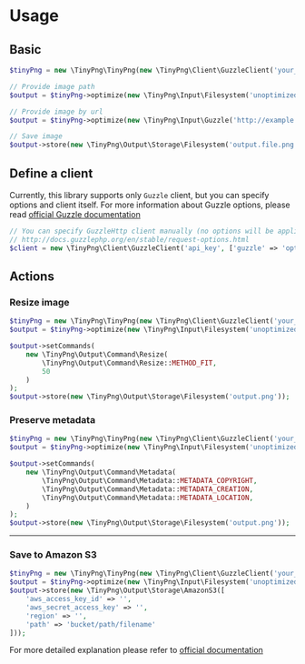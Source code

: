 # Usage

## Basic

```php
$tinyPng = new \TinyPng\TinyPng(new \TinyPng\Client\GuzzleClient('your_api_key'));

// Provide image path
$output = $tinyPng->optimize(new \TinyPng\Input\Filesystem('unoptimized_image.png'));

// Provide image by url
$output = $tinyPng->optimize(new \TinyPng\Input\Guzzle('http://example.com/image.png'));

// Save image 
$output->store(new \TinyPng\Output\Storage\Filesystem('output.file.png'));
```

## Define a client

Currently, this library supports only `Guzzle` client, but you can specify options and client itself.
For more information about Guzzle options, please read [official Guzzle documentation](http://docs.guzzlephp.org/)

```php
// You can specify GuzzleHttp client manually (no options will be applied)
// http://docs.guzzlephp.org/en/stable/request-options.html
$client = new \TinyPng\Client\GuzzleClient('api_key', ['guzzle' => 'options'], new \GuzzleHttp\Client());
```

## Actions

### Resize image

```php
$tinyPng = new \TinyPng\TinyPng(new \TinyPng\Client\GuzzleClient('your_api_key'));
$output = $tinyPng->optimize(new \TinyPng\Input\Filesystem('unoptimized_image.png'));

$output->setCommands(
    new \TinyPng\Output\Command\Resize(
        \TinyPng\Output\Command\Resize::METHOD_FIT,
        50
    )
);
$output->store(new \TinyPng\Output\Storage\Filesystem('output.png'));
```

### Preserve metadata

```php
$tinyPng = new \TinyPng\TinyPng(new \TinyPng\Client\GuzzleClient('your_api_key'));
$output = $tinyPng->optimize(new \TinyPng\Input\Filesystem('unoptimized_image.png'));

$output->setCommands(
    new \TinyPng\Output\Command\Metadata(
        \TinyPng\Output\Command\Metadata::METADATA_COPYRIGHT,
        \TinyPng\Output\Command\Metadata::METADATA_CREATION,
        \TinyPng\Output\Command\Metadata::METADATA_LOCATION,
    )
);
$output->store(new \TinyPng\Output\Storage\Filesystem('output.png'));
```

---

### Save to Amazon S3

```php
$tinyPng = new \TinyPng\TinyPng(new \TinyPng\Client\GuzzleClient('your_api_key'));
$output = $tinyPng->optimize(new \TinyPng\Input\Filesystem('unoptimized_image.png'));
$output->store(new \TinyPng\Output\Storage\AmazonS3([
    'aws_access_key_id' => '',
    'aws_secret_access_key' => '',
    'region' => '',
    'path' => 'bucket/path/filename'
]));
```

For more detailed explanation please refer to [official documentation](https://tinypng.com/developers/reference)
